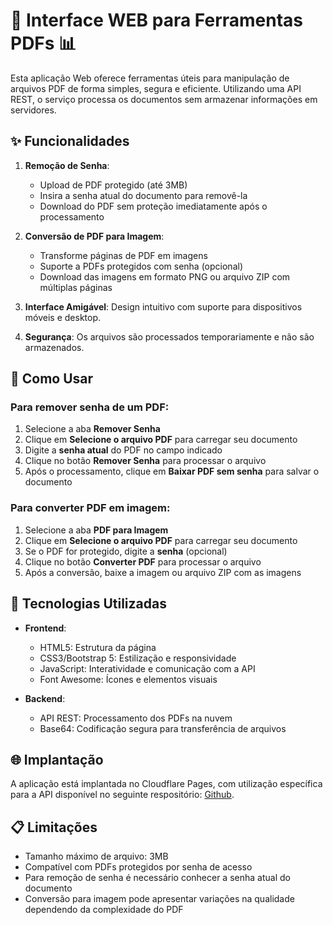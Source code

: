 # 🔄 Interface WEB para Ferramentas PDFs 📊

Esta aplicação Web oferece ferramentas úteis para manipulação de arquivos PDF de forma simples, segura e eficiente. Utilizando uma API REST, o serviço processa os documentos sem armazenar informações em servidores.

## ✨ Funcionalidades

1. **Remoção de Senha**:
   - Upload de PDF protegido (até 3MB)
   - Insira a senha atual do documento para removê-la
   - Download do PDF sem proteção imediatamente após o processamento
   
2. **Conversão de PDF para Imagem**:
   - Transforme páginas de PDF em imagens
   - Suporte a PDFs protegidos com senha (opcional)
   - Download das imagens em formato PNG ou arquivo ZIP com múltiplas páginas

3. **Interface Amigável**: Design intuitivo com suporte para dispositivos móveis e desktop.
4. **Segurança**: Os arquivos são processados temporariamente e não são armazenados.

## 🚀 Como Usar

### Para remover senha de um PDF:

1. Selecione a aba **Remover Senha**
2. Clique em **Selecione o arquivo PDF** para carregar seu documento
3. Digite a **senha atual** do PDF no campo indicado
4. Clique no botão **Remover Senha** para processar o arquivo
5. Após o processamento, clique em **Baixar PDF sem senha** para salvar o documento

### Para converter PDF em imagem:

1. Selecione a aba **PDF para Imagem**
2. Clique em **Selecione o arquivo PDF** para carregar seu documento
3. Se o PDF for protegido, digite a **senha** (opcional)
4. Clique no botão **Converter PDF** para processar o arquivo
5. Após a conversão, baixe a imagem ou arquivo ZIP com as imagens

## 🔧 Tecnologias Utilizadas

- **Frontend**:
  - HTML5: Estrutura da página
  - CSS3/Bootstrap 5: Estilização e responsividade
  - JavaScript: Interatividade e comunicação com a API
  - Font Awesome: Ícones e elementos visuais

- **Backend**:
  - API REST: Processamento dos PDFs na nuvem
  - Base64: Codificação segura para transferência de arquivos

## 🌐 Implantação

A aplicação está implantada no Cloudflare Pages, com utilização específica para a API disponível no seguinte respositório: [Github](https://github.com/murs77r/RemoverSenhaPDF-WebService).

## 📋 Limitações

- Tamanho máximo de arquivo: 3MB
- Compatível com PDFs protegidos por senha de acesso
- Para remoção de senha é necessário conhecer a senha atual do documento
- Conversão para imagem pode apresentar variações na qualidade dependendo da complexidade do PDF
